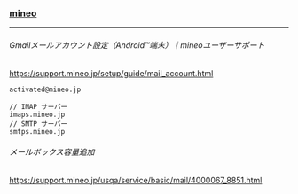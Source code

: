 ### [mineo](https://github.com/takagotch/optage)
---
###### Gmailメールアカウント設定（Android™端末）｜mineoユーザーサポート
https://support.mineo.jp/setup/guide/mail_account.html

```
activated@mineo.jp

```

```
// IMAP サーバー
imaps.mineo.jp
// SMTP サーバー
smtps.mineo.jp
```
###### メールボックス容量追加
https://support.mineo.jp/usqa/service/basic/mail/4000067_8851.html



```
```


